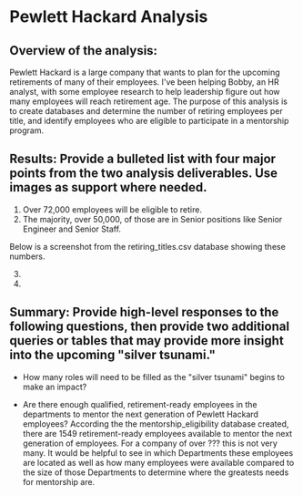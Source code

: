 # Pewlett Hackard Analysis

## Overview of the analysis: 
Pewlett Hackard is a large company that wants to plan for the upcoming retirements of many of their employees. I've been helping Bobby, an HR analyst, with some employee research to help leadership figure out how many employees will reach retirement age. The purpose of this analysis is to create databases and determine the number of retiring employees per title, and identify employees who are eligible to participate in a mentorship program. 

## Results: Provide a bulleted list with four major points from the two analysis deliverables. Use images as support where needed.

1. Over 72,000 employees will be eligible to retire.
2. The majority, over 50,000, of those are in Senior positions like Senior Engineer and Senior Staff.

Below is a screenshot from the retiring_titles.csv database showing these numbers. 


3.
4.

## Summary: Provide high-level responses to the following questions, then provide two additional queries or tables that may provide more insight into the upcoming "silver tsunami."
- How many roles will need to be filled as the "silver tsunami" begins to make an impact?


- Are there enough qualified, retirement-ready employees in the departments to mentor the next generation of Pewlett Hackard employees?
According the the mentorship_eligibility database created, there are 1549 retirement-ready employees available to mentor the next generation of employees. For a company of over ??? this is not very many.  It would be helpful to see in which Departments these employees are located as well as how many employees were available compared to the size of those Departments to determine where the greatests needs for mentorship are. 